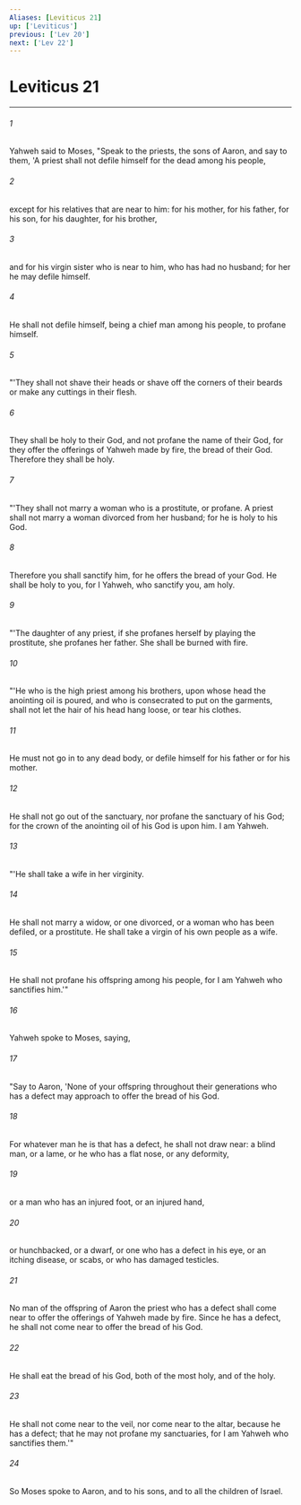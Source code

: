```yaml
---
Aliases: [Leviticus 21]
up: ['Leviticus']
previous: ['Lev 20']
next: ['Lev 22']
---
```

# Leviticus 21
***





###### 1 

Yahweh said to Moses, "Speak to the priests, the sons of Aaron, and say to them, 'A priest shall not defile himself for the dead among his people, 



###### 2 

except for his relatives that are near to him: for his mother, for his father, for his son, for his daughter, for his brother, 



###### 3 

and for his virgin sister who is near to him, who has had no husband; for her he may defile himself. 



###### 4 

He shall not defile himself, being a chief man among his people, to profane himself. 



###### 5 

"'They shall not shave their heads or shave off the corners of their beards or make any cuttings in their flesh. 



###### 6 

They shall be holy to their God, and not profane the name of their God, for they offer the offerings of Yahweh made by fire, the bread of their God. Therefore they shall be holy. 



###### 7 

"'They shall not marry a woman who is a prostitute, or profane. A priest shall not marry a woman divorced from her husband; for he is holy to his God. 



###### 8 

Therefore you shall sanctify him, for he offers the bread of your God. He shall be holy to you, for I Yahweh, who sanctify you, am holy. 



###### 9 

"'The daughter of any priest, if she profanes herself by playing the prostitute, she profanes her father. She shall be burned with fire. 



###### 10 

"'He who is the high priest among his brothers, upon whose head the anointing oil is poured, and who is consecrated to put on the garments, shall not let the hair of his head hang loose, or tear his clothes. 



###### 11 

He must not go in to any dead body, or defile himself for his father or for his mother. 



###### 12 

He shall not go out of the sanctuary, nor profane the sanctuary of his God; for the crown of the anointing oil of his God is upon him. I am Yahweh. 



###### 13 

"'He shall take a wife in her virginity. 



###### 14 

He shall not marry a widow, or one divorced, or a woman who has been defiled, or a prostitute. He shall take a virgin of his own people as a wife. 



###### 15 

He shall not profane his offspring among his people, for I am Yahweh who sanctifies him.'" 



###### 16 

Yahweh spoke to Moses, saying, 



###### 17 

"Say to Aaron, 'None of your offspring throughout their generations who has a defect may approach to offer the bread of his God. 



###### 18 

For whatever man he is that has a defect, he shall not draw near: a blind man, or a lame, or he who has a flat nose, or any deformity, 



###### 19 

or a man who has an injured foot, or an injured hand, 



###### 20 

or hunchbacked, or a dwarf, or one who has a defect in his eye, or an itching disease, or scabs, or who has damaged testicles. 



###### 21 

No man of the offspring of Aaron the priest who has a defect shall come near to offer the offerings of Yahweh made by fire. Since he has a defect, he shall not come near to offer the bread of his God. 



###### 22 

He shall eat the bread of his God, both of the most holy, and of the holy. 



###### 23 

He shall not come near to the veil, nor come near to the altar, because he has a defect; that he may not profane my sanctuaries, for I am Yahweh who sanctifies them.'" 



###### 24 

So Moses spoke to Aaron, and to his sons, and to all the children of Israel.
